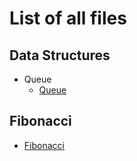 # List of all files

## Data Structures
  * Queue
    * [Queue](https://github.com/TheAlgorithms/Swift/blob/master/data_structures/queue/queue.swift)

## Fibonacci
  * [Fibonacci](https://github.com/TheAlgorithms/Swift/blob/master/fibonacci/fibonacci.swift)
